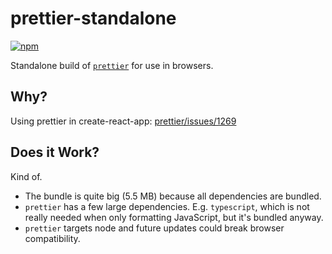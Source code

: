 # prettier-standalone

[![npm](https://img.shields.io/npm/v/prettier-standalone.svg)](https://www.npmjs.com/package/prettier-standalone)

Standalone build of [`prettier`](https://github.com/prettier/prettier/) for use in browsers.

## Why?

Using prettier in create-react-app: [prettier/issues/1269](https://github.com/prettier/prettier/issues/1269)

## Does it Work?

Kind of.

- The bundle is quite big (5.5 MB) because all dependencies are bundled.
- `prettier` has a few large dependencies. E.g. `typescript`, which is not really needed when only formatting JavaScript, but it's bundled anyway.
- `prettier` targets node and future updates could break browser compatibility.
